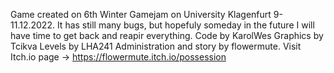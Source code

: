 Game created on 6th Winter Gamejam on University Klagenfurt 9-11.12.2022.
It has still many bugs, but hopefuly someday in the future I will have time to get back and reapir everything.
Code by KarolWes
Graphics by Tcikva
Levels by LHA241
Administration and story by flowermute.
Visit Itch.io page -> https://flowermute.itch.io/possession
